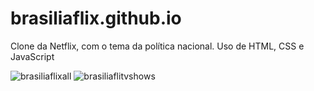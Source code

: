 # brasiliaflix.github.io
Clone da Netflix, com o tema da política nacional. Uso de HTML, CSS e JavaScript

![brasiliaflixall](https://user-images.githubusercontent.com/86062383/149684270-b12e6e7c-a1fd-4629-8741-d2b2db431f07.jpeg)
![brasiliaflitvshows](https://user-images.githubusercontent.com/86062383/149684269-4e7cb06a-43cc-44e5-84c7-7b52e179059c.jpeg)
